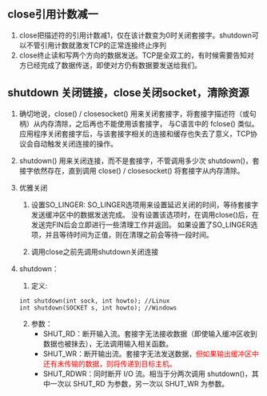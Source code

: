 ## close引用计数减一
1. close把描述符的引用计数减1，仅在该计数变为0时关闭套接字。shutdown可以不管引用计数就激发TCP的正常连接终止序列
2. close终止读和写两个方向的数据发送。TCP是全双工的，有时候需要告知对方已经完成了数据传送，即使对方仍有数据要发送给我们。

## shutdown 关闭链接，close关闭socket，清除资源
1. 确切地说，close() / closesocket() 用来关闭套接字，将套接字描述符（或句柄）从内存清除，之后再也不能使用该套接字，
	与C语言中的 fclose() 类似。应用程序关闭套接字后，与该套接字相关的连接和缓存也失去了意义，TCP协议会自动触发关闭连接的操作。

2. shutdown() 用来关闭连接，而不是套接字，不管调用多少次 shutdown()，套接字依然存在，直到调用 close() / closesocket() 将套接字从内存清除。

3. 优雅关闭
	1. 设置SO_LINGER:
		SO_LINGER选项用来设置延迟关闭的时间，等待套接字发送缓冲区中的数据发送完成。
		没有设置该选项时，在调用close()后，在发送完FIN后会立即进行一些清理工作并返回。
		如果设置了SO_LINGER选项，并且等待时间为正值，则在清理之前会等待一段时间。

	2. 调用close之前先调用shutdown关闭连接

4. shutdown：
	1. 定义:

	```
	int shutdown(int sock, int howto); //Linux
	int shutdown(SOCKET s, int howto); //Windows
	```

	2. 参数：
		- SHUT_RD：断开输入流。套接字无法接收数据（即使输入缓冲区收到数据也被抹去），无法调用输入相关函数。
		- SHUT_WR：断开输出流。套接字无法发送数据，<font color=red>但如果输出缓冲区中还有未传输的数据，则将传递到目标主机。</font>
		- SHUT_RDWR：同时断开 I/O 流。相当于分两次调用 shutdown()，其中一次以 SHUT_RD 为参数，另一次以 SHUT_WR 为参数。

